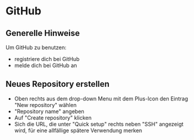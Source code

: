 # GitHub

## Generelle Hinweise
Um GitHub zu benutzen:
* registriere dich bei GitHub
* melde dich bei GitHub an

## Neues Repository erstellen
* Oben rechts aus dem drop-down Menu mit dem Plus-Icon den Eintrag "New repository" wählen
* "Repository name" angeben
* Auf "Create repository" klicken
* Sich die URL, die unter "Quick setup" rechts neben "SSH" angezeigt wird, für eine allfällige spätere Verwendung merken
